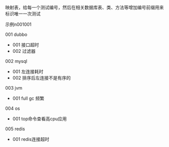 映射表，给每一个测试编号，然后在相关数据库表、类、方法等增加编号前缀用来标识唯一一次测试

示例n001001

001 dubbo
* 001 接口超时
* 002 过滤器

002 mysql
* 001 左连接耗时
* 002 排序后左连接不是有序的

003 jvm
* 001 full gc 频繁

004 os
* 001 top命令查看高cpu应用

005 redis
* 001 redis连接超时
